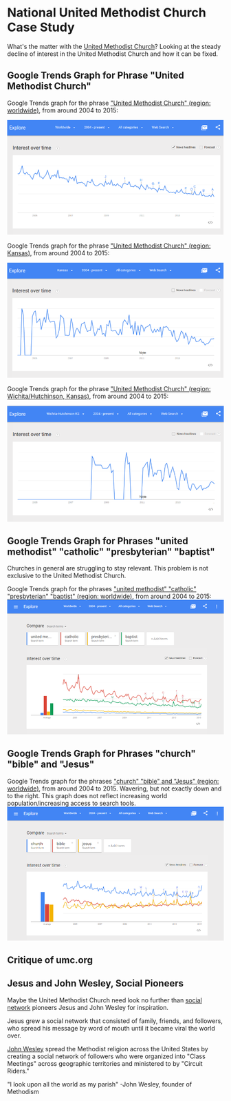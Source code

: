 # National United Methodist Church Case Study

What's the matter with the [United Methodist Church](http://www.umc.org)? Looking at the steady decline of interest in the United Methodist Church and how it can be fixed.

## Google Trends Graph for Phrase "United Methodist Church"

Google Trends graph for the phrase ["United Methodist Church" (region: worldwide)](http://www.google.com/trends/explore#q=United%20Methodist%20Church), from around 2004 to 2015: 

![](google-maps-and-trends/google-trends-united-methodist-church-worldwide.png)

Google Trends graph for the phrase ["United Methodist Church" (region: Kansas)](http://www.google.com/trends/explore#geo=US-KS&q=United+Methodist+Church), from around 2004 to 2015: 

![](google-maps-and-trends/google-trends-united-methodist-church-kansas.png)

Google Trends graph for the phrase ["United Methodist Church" (region: Wichita/Hutchinson, Kansas)](http://www.google.com/trends/explore#geo=US-KS-678&q=United+Methodist+Church), from around 2004 to 2015: 

![](google-maps-and-trends/google-trends-united-methodist-church-wichita-hutchinson.png)

## Google Trends Graph for Phrases "united methodist" "catholic" "presbyterian" "baptist"

Churches in general are struggling to stay relevant. This problem is not exclusive to the United Methodist Church. 

Google Trends graph for the phrases ["united methodist" "catholic" "presbyterian" "baptist" (region: worldwide)](http://www.google.com/trends/explore#q=united%20methodist%2C%20catholic%2C%20presbyterian%2C%20baptist&cmpt=q&tz=), from around 2004 to 2015:
![](google-maps-and-trends/google-trends-united-methodist-catholic-presbyterian-baptist.png)


## Google Trends Graph for Phrases "church" "bible" and "Jesus"  

Google Trends graph for the phrases ["church" "bible" and "Jesus" (region: worldwide)](http://www.google.com/trends/explore#q=church%2C%20bible%2C%20Jesus&cmpt=q&tz=), from around 2004 to 2015. Wavering, but not exactly down and to the right. This graph does not reflect increasing world population/increasing access to search tools. 
![](google-maps-and-trends/google-trends-church-bible-jesus.png)

## Critique of umc.org 

## Jesus and John Wesley, Social Pioneers

Maybe the United Methodist Church need look no further than [social network](http://en.wikipedia.org/wiki/Social_network) pioneers Jesus and John Wesley for inspiration. 

Jesus grew a social network that consisted of family, friends, and followers, who spread his message by word of mouth until it became viral the world over. 

[John Wesley](http://en.wikipedia.org/wiki/John_Wesley) spread the Methodist religion across the United States by creating a social network of followers who were organized into "Class Meetings" across geographic territories and ministered to by "Circuit Riders." 

"I look upon all the world as my parish" -John Wesley, founder of Methodism




